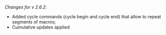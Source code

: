 _Changes for v 2.6.2_:
- Added cycle commands (cycle begin and cycle end) that allow to repeat segments of macros;
- Cumulative updates applied
